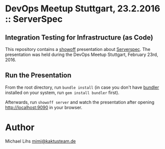 # DevOps Meetup Stuttgart, 23.2.2016 :: ServerSpec

## Integration Testing for Infrastructure (as Code)

This repository contains a [showoff](https://github.com/puppetlabs/showoff) presentation about [Serverspec](http://serverspec.org/). The presentation was held during the DevOps Meetup Stuttgart, February 23rd, 2016.



## Run the Presentation

From the root directory, run `bundle install` (in case you don't have [bundler](http://bundler.io/) installed on your system, run `gem install bundler` first).

Afterwards, run `showoff server` and watch the presentation after opening [http://localhost:9090](http://localhost:9090) in your browser.



# Author

Michael Lihs <mimi@kaktusteam.de>
